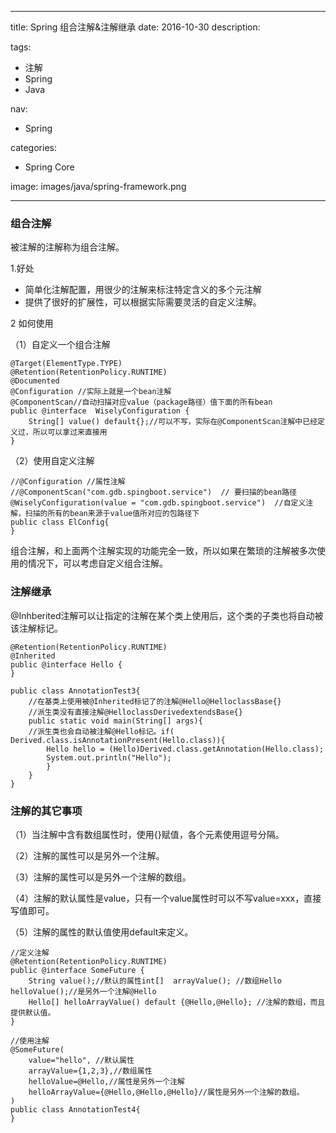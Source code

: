 ----
title: Spring 组合注解&注解继承
date: 2016-10-30
description: 

tags:
- 注解
- Spring
- Java

nav:
- Spring

categories:
- Spring Core

image: images/java/spring-framework.png

----
### 组合注解 ###

被注解的注解称为组合注解。

1.好处

- 简单化注解配置，用很少的注解来标注特定含义的多个元注解
- 提供了很好的扩展性，可以根据实际需要灵活的自定义注解。

2 如何使用

（1）自定义一个组合注解

```
@Target(ElementType.TYPE)
@Retention(RetentionPolicy.RUNTIME)
@Documented
@Configuration //实际上就是一个bean注解
@ComponentScan//自动扫描对应value（package路径）值下面的所有bean
public @interface  WiselyConfiguration {
    String[] value() default{};//可以不写，实际在@ComponentScan注解中已经定义过，所以可以拿过来直接用
}
```

（2）使用自定义注解

```
//@Configuration //属性注解
//@ComponentScan("com.gdb.spingboot.service")  // 要扫描的bean路径
@WiselyConfiguration(value = "com.gdb.spingboot.service")  //自定义注解，扫描的所有的bean来源于value值所对应的包路径下
public class ElConfig{
}
```

组合注解，和上面两个注解实现的功能完全一致，所以如果在繁琐的注解被多次使用的情况下，可以考虑自定义组合注解。

### 注解继承 ###

@Inhberited注解可以让指定的注解在某个类上使用后，这个类的子类也将自动被该注解标记。

```
@Retention(RetentionPolicy.RUNTIME)
@Inherited 
public @interface Hello {
}

public class AnnotationTest3{
    //在基类上使用被@Inherited标记了的注解@Hello@HelloclassBase{}
    //派生类没有直接注解@HelloclassDerivedextendsBase{}
    public static void main(String[] args){
    //派生类也会自动被注解@Hello标记。if( Derived.class.isAnnotationPresent(Hello.class)){
        Hello hello = (Hello)Derived.class.getAnnotation(Hello.class);
        System.out.println("Hello");
        }
    }
}
```

### 注解的其它事项 ###

（1）当注解中含有数组属性时，使用{}赋值，各个元素使用逗号分隔。

（2）注解的属性可以是另外一个注解。

（3）注解的属性可以是另外一个注解的数组。

（4）注解的默认属性是value，只有一个value属性时可以不写value=xxx，直接写值即可。

（5）注解的属性的默认值使用default来定义。

```
//定义注解
@Retention(RetentionPolicy.RUNTIME)
public @interface SomeFuture {
    String value();//默认的属性int[]  arrayValue(); //数组Hello  helloValue();//是另外一个注解@Hello
    Hello[] helloArrayValue() default {@Hello,@Hello}; //注解的数组，而且提供默认值。
}
```

```
//使用注解
@SomeFuture(
    value="hello", //默认属性
    arrayValue={1,2,3},//数组属性
    helloValue=@Hello,//属性是另外一个注解
    helloArrayValue={@Hello,@Hello,@Hello}//属性是另外一个注解的数组。
)
public class AnnotationTest4{
}
```